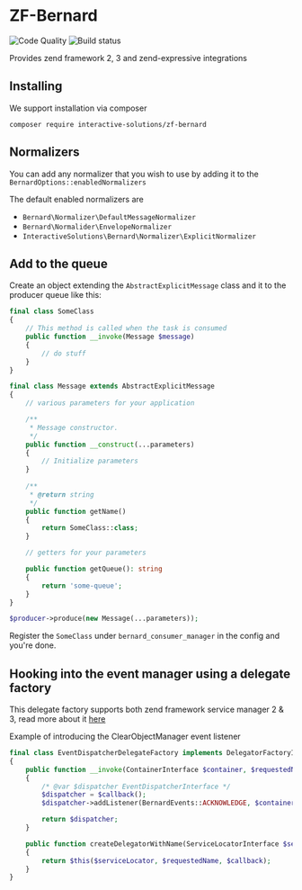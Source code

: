 ZF-Bernard
==========
![Code Quality](https://scrutinizer-ci.com/g/interactive-solutions/zf-bernard/badges/quality-score.png?b=master)
![Build status](https://scrutinizer-ci.com/g/interactive-solutions/zf-bernard/badges/build.png?b=master)

Provides zend framework 2, 3 and zend-expressive integrations

## Installing

We support installation via composer

`composer require interactive-solutions/zf-bernard`

## Normalizers

You can add any normalizer that you wish to use by adding it to the `BernardOptions::enabledNormalizers`

The default enabled normalizers are

* `Bernard\Normalizer\DefaultMessageNormalizer`
* `Bernard\Normalider\EnvelopeNormalizer`
* `InteractiveSolutions\Bernard\Normalizer\ExplicitNormalizer`

## Add to the queue

Create an object extending the `AbstractExplicitMessage` class and
it to the producer queue like this:

```php
final class SomeClass
{
    // This method is called when the task is consumed
    public function __invoke(Message $message)
    {
        // do stuff
    }
}

final class Message extends AbstractExplicitMessage
{
    // various parameters for your application

    /**
     * Message constructor.
     */
    public function __construct(...parameters)
    {
        // Initialize parameters
    }
    
    /**
     * @return string
     */
    public function getName()
    {
        return SomeClass::class;
    }

    // getters for your parameters

    public function getQueue(): string
    {
        return 'some-queue';
    }
}

$producer->produce(new Message(...parameters));
```

Register the `SomeClass` under `bernard_consumer_manager` in the config
and you're done.

## Hooking into the event manager using a delegate factory

This delegate factory supports both zend framework service manager 2 & 3, read more about it [here](
 https://zendframework.github.io/zend-servicemanager/migration/#factories) 
 
 
Example of introducing the ClearObjectManager event listener
```php
final class EventDispatcherDelegateFactory implements DelegatorFactoryInterface
{
    public function __invoke(ContainerInterface $container, $requestedName, callable $callback, array $options = null)
    {
        /* @var $dispatcher EventDispatcherInterface */
        $dispatcher = $callback();
        $dispatcher->addListener(BernardEvents::ACKNOWLEDGE, $container->get(ClearObjectManager::class));

        return $dispatcher;
    }

    public function createDelegatorWithName(ServiceLocatorInterface $serviceLocator, $name, $requestedName, $callback)
    {
        return $this($serviceLocator, $requestedName, $callback);
    }
}
```
